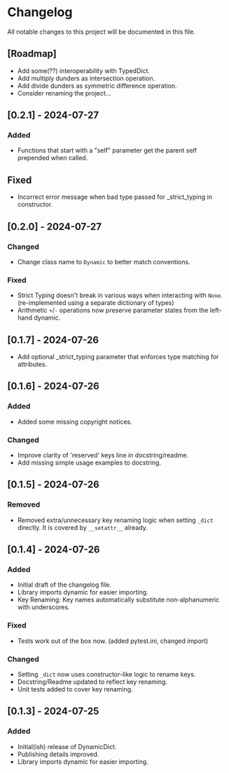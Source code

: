 # Changelog

All notable changes to this project will be documented in this file.

## [Roadmap]
- Add some(??) interoperability with TypedDict.
- Add multiply dunders as intersection operation.
- Add divide dunders as symmetric difference operation.
- Consider renaming the project...

## [0.2.1] - 2024-07-27
### Added
- Functions that start with a "self" parameter get the parent self prepended when called.

## Fixed
- Incorrect error message when bad type passed for _strict_typing in constructor.

## [0.2.0] - 2024-07-27
### Changed
- Change class name to `Dynamic` to better match conventions.

### Fixed
- Strict Typing doesn't break in various ways when interacting with `None`. (re-implemented using a separate dictionary of types)
- Arithmetic `+`/`-` operations now preserve parameter states from the left-hand dynamic.

## [0.1.7] - 2024-07-26
- Add optional _strict_typing parameter that enforces type matching for attributes.

## [0.1.6] - 2024-07-26
### Added
- Added some missing copyright notices.

### Changed
- Improve clarity of 'reserved' keys line in docstring/readme.
- Add missing simple usage examples to docstring.

## [0.1.5] - 2024-07-26
### Removed
- Removed extra/unnecessary key renaming logic when setting `_dict` directly. It is covered by `__setattr__` already.

## [0.1.4] - 2024-07-26
### Added
- Initial draft of the changelog file.
- Library imports dynamic for easier importing.
- Key Renaming: Key names automatically substitute non-alphanumeric with underscores.

### Fixed
- Tests work out of the box now. (added pytest.ini, changed import)

### Changed
- Setting `_dict` now uses constructor-like logic to rename keys.
- Docstring/Readme updated to reflect key renaming.
- Unit tests added to cover key renaming.

## [0.1.3] - 2024-07-25
### Added
- Initial(ish) release of DynamicDict.
- Publishing details improved.
- Library imports dynamic for easier importing.